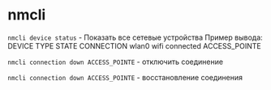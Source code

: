 # nmcli
`nmcli device status` - Показать все сетевые устройства
Пример вывода:
DEVICE   TYPE   STATE       CONNECTION 
wlan0    wifi   connected   ACCESS_POINTE

`nmcli connection down ACCESS_POINTE` - отключить соединение 

`nmcli connection down ACCESS_POINTE` - восстановление соединения
